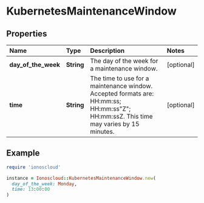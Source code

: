# KubernetesMaintenanceWindow

## Properties

| Name | Type | Description | Notes |
| :--- | :--- | :--- | :--- |
| **day\_of\_the\_week** | **String** | The day of the week for a maintenance window. | \[optional\] |
| **time** | **String** | The time to use for a maintenance window. Accepted formats are: HH:mm:ss; HH:mm:ss\"Z\"; HH:mm:ssZ. This time may varies by 15 minutes. | \[optional\] |

## Example

```ruby
require 'ionoscloud'

instance = Ionoscloud::KubernetesMaintenanceWindow.new(
  day_of_the_week: Monday,
  time: 13:00:00
)
```

